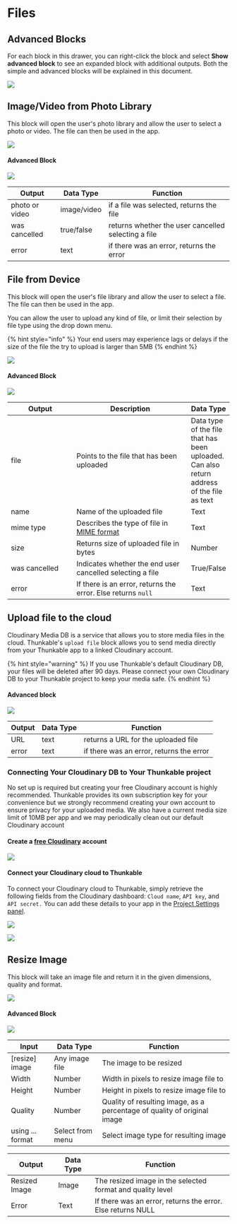 # Files

## Advanced Blocks

For each block in this drawer, you can right-click the block and select **Show advanced block** to see an expanded block with additional outputs. Both the simple and advanced blocks will be explained in this document.

![](.gitbook/assets/phsav.png)

## Image/Video from Photo Library

This block will open the user's photo library and allow the user to select a photo or video. The file can then be used in the app.

![](<.gitbook/assets/photo video from lib.png>)

#### Advanced Block

![](.gitbook/assets/pvfladv.png)

| Output         | Data Type   | Function                                            |
| -------------- | ----------- | --------------------------------------------------- |
| photo or video | image/video | if a file was selected, returns the file            |
| was cancelled  | true/false  | returns whether the user cancelled selecting a file |
| error          | text        | if there was an error, returns the error            |

## File from Device

This block will open the user's file library and allow the user to select a file. The file can then be used in the app.

You can allow the user to upload any kind of file, or limit their selection by file type using the drop down menu.

{% hint style="info" %}
Your end users may experience lags or delays if the size of the file the try to upload is larger than 5MB
{% endhint %}

![](.gitbook/assets/Untitled.png)

#### Advanced Block

![](<.gitbook/assets/file exp.png>)

<table><thead><tr><th width="150">Output</th><th width="287.76404494382024">Description</th><th>Data Type</th></tr></thead><tbody><tr><td>file</td><td>Points to the file that has been uploaded</td><td>Data type of the file that has been uploaded.<br>Can also return address of the file as text</td></tr><tr><td>name</td><td>Name of the uploaded file</td><td>Text</td></tr><tr><td>mime type</td><td>Describes the type of file in <a href="https://developer.mozilla.org/en-US/docs/Web/HTTP/Basics_of_HTTP/MIME_types">MIME format</a></td><td>Text</td></tr><tr><td>size</td><td>Returns size of uploaded file in bytes</td><td>Number</td></tr><tr><td>was cancelled</td><td>Indicates whether the end user cancelled selecting a file</td><td>True/False</td></tr><tr><td>error</td><td>If there is an error, returns the error. Else returns <code>null</code></td><td>Text</td></tr></tbody></table>

## Upload file to the cloud

Cloudinary Media DB is a service that allows you to store media files in the cloud. Thunkable's `upload file` block allows you to send media directly from your Thunkable app to a linked Cloudinary account.

{% hint style="warning" %}
If you use Thunkable's default Cloudinary DB, your files will be deleted after 90 days. Please connect your own Cloudinary DB to your Thunkable project to keep your media safe.
{% endhint %}

#### Advanced block

![](<.gitbook/assets/file (1).png>)

| Output | Data Type | Function                                 |
| ------ | --------- | ---------------------------------------- |
| URL    | text      | returns a URL for the uploaded file      |
| error  | text      | if there was an error, returns the error |

### Connecting Your Cloudinary DB to Your Thunkable project

No set up is required but creating your free Cloudinary account is highly recommended. Thunkable provides its own subscription key for your convenience but we strongly recommend creating your own account to ensure privacy for your uploaded media. We also have a current media size limit of 10MB per app and we may periodically clean out our default Cloudinary account

#### Create a [free Cloudinary](https://cloudinary.com/) account

![](<.gitbook/assets/image (222).png>)

#### Connect your Cloudinary cloud to Thunkable

To connect your Cloudinary cloud to Thunkable, simply retrieve the following fields from the Cloudinary dashboard: `Cloud name`, `API key`, and `API secret.` You can add these details to your app in the [Project Settings panel](project-settings.md#api-keys).

![](<.gitbook/assets/image (220).png>)

![](https://files.gitbook.com/v0/b/gitbook-x-prod.appspot.com/o/spaces%2F-LAn5scXl2uqUJUOqkJo-84897653%2Fuploads%2F7dZE50mYtYJaQjI0sdeZ%2FScreen%20Shot%202022-02-16%20at%2010.04.27%20AM.png?alt=media\&token=65c825f8-3aad-4b5e-b6be-8cc9bb552b1f)

## Resize Image

This block will take an image file and return it in the given dimensions, quality and format.

![](<.gitbook/assets/Screen Shot 2021-11-02 at 3.33.23 PM.png>)

#### Advanced Block

![](.gitbook/assets/advanced.png)

| Input            | Data Type        | Function                                                                 |
| ---------------- | ---------------- | ------------------------------------------------------------------------ |
| \[resize] image  | Any image file   | The image to be resized                                                  |
| Width            | Number           | Width in pixels to resize image file to                                  |
| Height           | Number           | Height in pixels to resize image file to                                 |
| Quality          | Number           | Quality of resulting image, as a percentage of quality of original image |
| using ... format | Select from menu | Select image type for resulting image                                    |

| Output        | Data Type | Function                                                    |
| ------------- | --------- | ----------------------------------------------------------- |
| Resized Image | Image     | The resized image in the selected format and quality level  |
| Error         | Text      | If there was an error, returns the error. Else returns NULL |

